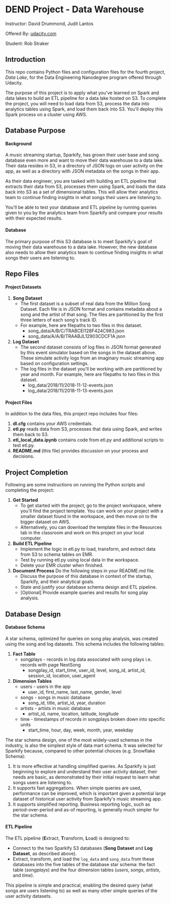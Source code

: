 # DEND Project - Data Warehouse

Instructor: David Drummond, Judit Lantos

Offered By: [udacity.com][1]

Student: Rob Straker

## Introduction
This repo contains Python files and configuration files for the fourth project, *Data Lake*, for the Data Engineering Nanodegree program offered through Udacity. 

The purpose of this project is to apply what you've learned on Spark and data lakes to build an ETL pipeline for a data lake hosted on S3. To complete the project, you will need to load data from S3, process the data into analytics tables using Spark, and load them back into S3. You'll deploy this Spark process on a cluster using AWS.

## Database Purpose
#### Background
A music streaming startup, Sparkify, has grown their user base and song database even more and want to move their data warehouse to a data lake. Their data resides in S3, in a directory of JSON logs on user activity on the app, as well as a directory with JSON metadata on the songs in their app.

As their data engineer, you are tasked with building an ETL pipeline that extracts their data from S3, processes them using Spark, and loads the data back into S3 as a set of dimensional tables. This will allow their analytics team to continue finding insights in what songs their users are listening to.

You'll be able to test your database and ETL pipeline by running queries given to you by the analytics team from Sparkify and compare your results with their expected results.

#### Database
The primary purpose of this S3 database is to meet Sparkify's goal of moving their data warehouse to a data lake. However, the new database also needs to allow their analytics team to continue finding insights in what songs their users are listening to.

## Repo Files
#### Project Datasets
1. **Song Dataset**
    - The first dataset is a subset of real data from the Million Song Dataset. Each file is in JSON format and contains metadata about a song and the artist of that song. The files are partitioned by the first three letters of each song's track ID. 
    - For example, here are filepaths to two files in this dataset.
        - song_data/A/B/C/TRABCEI128F424C983.json
        - song_data/A/A/B/TRAABJL12903CDCF1A.json
2. **Log Dataset**
    - The second dataset consists of log files in JSON format generated by this event simulator based on the songs in the dataset above. These simulate activity logs from an imaginary music streaming app based on configuration settings.
    - The log files in the dataset you'll be working with are partitioned by year and month. For example, here are filepaths to two files in this dataset.
        - log_data/2018/11/2018-11-12-events.json
        - log_data/2018/11/2018-11-13-events.json

#### Project Files
In addition to the data files, this project repo includes four files:
1. **dl.cfg** contains your AWS credentials.
2. **etl.py** reads data from S3, processes that data using Spark, and writes them back to S3.
3. **etl_local_data.ipynb** contains code from etl.py and additional scripts to test etl.py.
4. **README.md** (this file) provides discussion on your process and decisions.

## Project Completion
Following are some instructions on running the Python scripts and completing the project:
1. **Get Started**
    - To get started with the project, go to the project workspace, where you'll find the project template. You can work on your project with a smaller dataset found in the workspace, and then move on to the bigger dataset on AWS.
    - Alternatively, you can download the template files in the Resources tab in the classroom and work on this project on your local computer.
2. **Build ETL Pipeline**
    - Implement the logic in etl.py to load, transform, and extract data from S3 to schema tables on EMR.
    - Test by running etl.py using local data in the workspace.
    - Delete your EMR cluster when finished.
3. **Document Process** Do the following steps in your README.md file.
    - Discuss the purpose of this database in context of the startup, Sparkify, and their analytical goals.
    - State and justify your database schema design and ETL pipeline.
    - [Optional] Provide example queries and results for song play analysis.

## Database Design
#### Database Schema
A star schema, optimized for queries on song play analysis, was created using the song and log datasets. This schema includes the following tables:
1. **Fact Table**
    - songplays - records in log data associated with song plays i.e. records with page NextSong
        - songplay_id, start_time, user_id, level, song_id, artist_id, session_id, location, user_agent
2. **Dimension Tables**
    - users - users in the app
        - user_id, first_name, last_name, gender, level
    - songs - songs in music database
        - song_id, title, artist_id, year, duration
    - artists - artists in music database
        - artist_id, name, location, latitude, longitude
    - time - timestamps of records in songplays broken down into specific units
        - start_time, hour, day, week, month, year, weekday

The star schema design, one of the most widely-used schemas in the industry, is also the simplest style of data mart schema. It was selected for Sparkify because, compared to other potential choices (e.g. Snowflake Schema):
1. It is more effective at handling simplified queries. As Sparkify is just beginning to explore and understand their user activity dataset, their needs are basic, as demonstrated by their initial request to learn what songs users are listening to. 
2. It supports fast aggregations. When simple queries are used, performance can be improved, which is important given a potential large dataset of historical user activity from Sparkify's music streaming app.
3. It supports simplified reporting. Business reporting logic, such as period-over-period and as-of reporting, is generally much simpler for the star schema.

#### ETL Pipeline
The ETL pipeline (**E**xtract, **T**ransform, **L**oad) is designed to:
- Connect to the two Sparkify S3 databases (**Song Dataset** and **Log Dataset**, as described above).
- Extract, transform, and load the ```log_data``` and ```song_data``` from these databases into the five tables of the database star schema: the fact table (*songplays*) and the four dimension tables (*users*, *songs*, *artists*, and *time*).

This pipeline is simple and practical, enabling the desired query (what songs are users listening to) as well as many other simple queries of the user activity datasets.


[//]: # (Links Section)
[1]:https://www.udacity.com